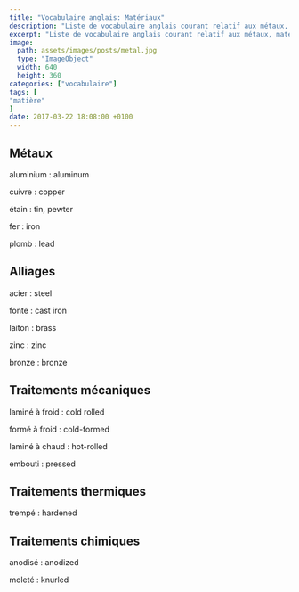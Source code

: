 ```yaml
---
title: "Vocabulaire anglais: Matériaux"
description: "Liste de vocabulaire anglais courant relatif aux métaux, matériaux de construction, etc..."
excerpt: "Liste de vocabulaire anglais courant relatif aux métaux, matériaux de construction, etc..."
image:
  path: assets/images/posts/metal.jpg
  type: "ImageObject"
  width: 640
  height: 360
categories: ["vocabulaire"]
tags: [
"matière"
]
date: 2017-03-22 18:08:00 +0100
---
```


## Métaux

aluminium
: aluminum

cuivre
: copper

étain
: tin, pewter

fer
: iron

plomb
: lead


## Alliages

acier
: steel

fonte
: cast iron

laiton
: brass

zinc
: zinc

bronze
:	bronze


## Traitements mécaniques

laminé à froid
: cold rolled

formé à froid
: cold-formed

laminé à chaud
: hot-rolled

embouti
: pressed


## Traitements thermiques

trempé
: hardened


## Traitements chimiques

anodisé
: anodized

moleté
: knurled
